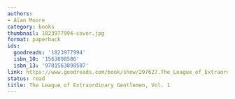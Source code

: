 ```yaml
---
authors:
- Alan Moore
category: books
thumbnail: 1823977994-cover.jpg
format: paperback
ids:
  goodreads: '1823977994'
  isbn_10: '1563898586'
  isbn_13: '9781563898587'
link: https://www.goodreads.com/book/show/297627.The_League_of_Extraordinary_Gentlemen_Vol_1
status: read
title: The League of Extraordinary Gentlemen, Vol. 1
---
```

